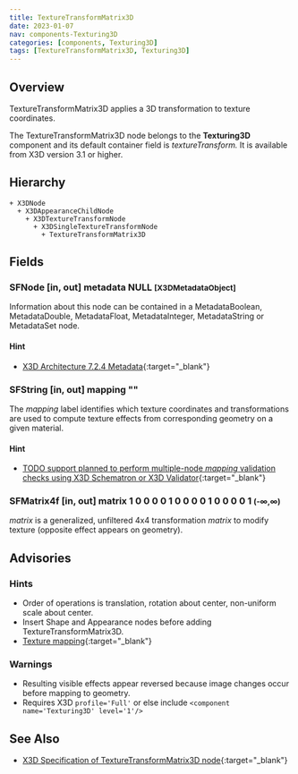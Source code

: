 ```yaml
---
title: TextureTransformMatrix3D
date: 2023-01-07
nav: components-Texturing3D
categories: [components, Texturing3D]
tags: [TextureTransformMatrix3D, Texturing3D]
---
```

<style>
.post h3 {
  word-spacing: 0.2em;
}
</style>

## Overview

TextureTransformMatrix3D applies a 3D transformation to texture coordinates.

The TextureTransformMatrix3D node belongs to the **Texturing3D** component and its default container field is *textureTransform.* It is available from X3D version 3.1 or higher.

## Hierarchy

```
+ X3DNode
  + X3DAppearanceChildNode
    + X3DTextureTransformNode
      + X3DSingleTextureTransformNode
        + TextureTransformMatrix3D
```

## Fields

### SFNode [in, out] **metadata** NULL <small>[X3DMetadataObject]</small>

Information about this node can be contained in a MetadataBoolean, MetadataDouble, MetadataFloat, MetadataInteger, MetadataString or MetadataSet node.

#### Hint

- [X3D Architecture 7.2.4 Metadata](https://www.web3d.org/specifications/X3Dv4Draft/ISO-IEC19775-1v4-CD1/Part01/components/core.html#Metadata){:target="_blank"}

### SFString [in, out] **mapping** ""

The *mapping* label identifies which texture coordinates and transformations are used to compute texture effects from corresponding geometry on a given material.

#### Hint

- [TODO support planned to perform multiple-node *mapping* validation checks using X3D Schematron or X3D Validator](https://savage.nps.edu/X3dValidator){:target="_blank"}

### SFMatrix4f [in, out] **matrix** 1 0 0 0 0 1 0 0 0 0 1 0 0 0 0 1 <small>(-∞,∞)</small>

*matrix* is a generalized, unfiltered 4x4 transformation *matrix* to modify texture (opposite effect appears on geometry).

## Advisories

### Hints

- Order of operations is translation, rotation about center, non-uniform scale about center.
- Insert Shape and Appearance nodes before adding TextureTransformMatrix3D.
- [Texture mapping](https://en.wikipedia.org/wiki/Texture_mapping){:target="_blank"}

### Warnings

- Resulting visible effects appear reversed because image changes occur before mapping to geometry.
- Requires X3D `profile='Full'` or else include `<component name='Texturing3D' level='1'/>`

## See Also

- [X3D Specification of TextureTransformMatrix3D node](https://www.web3d.org/documents/specifications/19775-1/V4.0/Part01/components/texture3D.html#TextureTransformMatrix3D){:target="_blank"}
